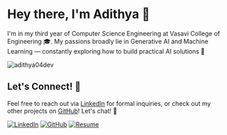 # Hey there, I'm Adithya 👋

I'm in my third year of Computer Science Engineering at Vasavi College of Engineering 🎓. My passions broadly lie in Generative AI and Machine Learning — constantly exploring how to build practical AI solutions 🚀

<p><img align="center" src="https://github-readme-stats.vercel.app/api/top-langs?username=adithya04dev&show_icons=true&locale=en&layout=compact" alt="adithya04dev" /></p>



## Let's Connect! 💬
Feel free to reach out via [LinkedIn](https://linkedin.com/in/adithya-balagoni-78082b168/) for formal inquiries, or check out my other projects on [GitHub](https://github.com/adithya04dev)! Let's chat! 🤝

[![LinkedIn](https://img.shields.io/badge/LinkedIn-0077B5?style=for-the-badge&logo=linkedin&logoColor=white)](https://linkedin.com/in/adithya-balagoni-78082b168/)
[![GitHub](https://img.shields.io/badge/GitHub-100000?style=for-the-badge&logo=github&logoColor=white)](https://github.com/adithya04dev)
[![Resume](https://img.shields.io/badge/Resume-4285F4?style=for-the-badge&logo=google-drive&logoColor=white)](https://drive.google.com/file/d/1B1k5k3mTQPu10i3N2U0TnXRL9pIm1Cxs/view?usp=sharing)